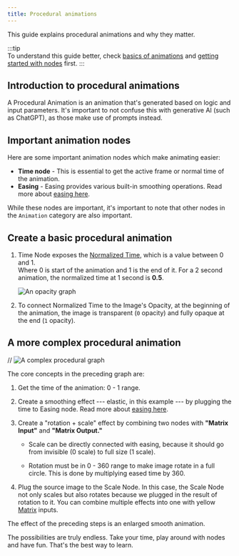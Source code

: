 ```yaml
---
title: Procedural animations
---
```


<!-- import Node from '../../../../components/Node.astro'; 
import {Image} from 'astro:assets';
import simpleGraphImg from 'assets/opacitygraph.png';
import sophGraphImg from 'assets/bopGraph.png';
import resVideo from 'assets/opacity.webm';
import bopVideo from 'assets/bop.webm';-->

This guide explains procedural animations and why they matter.


:::tip  
To understand this guide better, check [basics of animations](https://pixieditor.net/docs/usage/animating/getting-started/) and [getting started with nodes](https://pixieditor.net/docs/usage/node-graph/getting-started-with-node-graph/) first. 
:::

## Introduction to procedural animations

A Procedural Animation is an animation that's generated based on logic and input parameters. It's important to not confuse this with generative AI (such as ChatGPT), as those make use of prompts instead. 


## Important animation nodes 

Here are some important animation nodes which make animating easier:


<!-- <br/> 

<a style={{textDecoration: "none"}} href="/docs/usage/node-graph/nodes/animation/time"><Node data={{
    name: 'Time',
  category: "Animation",
  icon: "icon-clock",
  isPair: false,
  hasPreview: false,
  inputs: null,
  outputs: [
        {
        name: "Active Frame",
        type: "Integer",
        description: 'The current active frame in the timeline.',
        isContextful: false,
        default: '0'
        },
   { 
    name: "Normalized Time",
    type: "Double",
    description: 'The normalized time value, ranging from 0.0 to 1.0, representing the current position in the timeline relative to the total duration.',
    isContextful: false,
    default: '0.0'}],
  description: 'Provides the current time in the animation timeline, including the active frame and normalized time.'
}}/></a>

<br/>

<a style={{textDecoration: "none"}} href="/docs/usage/node-graph/nodes/animation/easing"><Node data={{
  name: "Easing ",
  category: "Animation",
  icon: "icon-spline-chart",
  isPair: false,
  hasPreview: false,
  inputs: [
    {
      name: "Value",
      type: "Double",
      description: "The input value to be eased. This value should be between 0 and 1.",
      isContextful: true,
      default: "0.0"
    },
    {
      name: "Easing Type",
      type: "EasingType (Enum)",
      hideSocket: true,
      typeLink: "/docs/usage/node-graph/nodes/animation/easing#easing-types",
      description: "The type of easing function to apply to the input value. This determines how the value transitions over time.",
      isContextful: false,
      default: "Linear"
    }
  ],
  outputs: [
    {
      name: "Output",
      type: "Double",
      description: "The eased output value, which is the result of applying the selected easing function to the input value.",
      isContextful: true,
      default: "0.0"
    }
  ],
  description: "Applies an easing function to a value, transforming it based on the selected easing type. This is useful for creating smooth transitions in animations."
}}/></a>

<br/>
-->

- **Time node** - This is essential to get the active frame or normal time of the animation.
- **Easing** - Easing provides various built-in smoothing operations. Read more about [easing here](https://pixieditor.net/docs/usage/node-graph/nodes/animation/easing/).   

While these nodes are important, it's important to note that other nodes in the `Animation` category are also important. 

## Create a basic procedural animation

<!-- <Image src={simpleGraphImg} alt="Simple graph that connects Normalized Time of Time Node to Layer's Opacity input"/> 

Will produce 

<video src={resVideo} muted autoplay loop/>

<br/>

Neat, isn't it? 
-->



1. Time Node exposes the [Normalized Time](https://pixieditor.net/docs/usage/node-graph/nodes/animation/time/), which is a value between 0 and 1.  
Where 0 is start of the animation and 1 is the end of it. For a 2 second animation, the normalized time at 1 second is **0.5**.

      ![An opacity graph](/img/opacity-graph.png "An opacity graph")

2. To connect Normalized Time to the Image's Opacity, at the beginning of the animation, the image is transparent (`0` opacity) and fully opaque at the end (`1` opacity).



## A more complex procedural animation 

<!-- <Image src={sophGraphImg} alt="Simple graph that connects Normalized Time of Time Node to Layer's Opacity input"/> -->
// ![A complex procedural graph](/img/bopGraph.png "A complex procedural graph")



The core concepts in the preceding graph are:

1. Get the time of the animation: 0 - 1 range.

2. Create a smoothing effect --- elastic, in this example --- by plugging the time to Easing node. Read more about [easing here](https://pixieditor.net/docs/usage/node-graph/nodes/animation/easing/).

3. Create a "rotation + scale" effect by combining two nodes with **"Matrix Input"** and **"Matrix Output."**

    - Scale can be directly connected with easing, because it should go from invisible (0 scale) to full size (1 scale).

    - Rotation must be in 0 - 360 range to make image rotate in a full circle. This is done by multiplying eased time by 360.

4. Plug the source image to the Scale Node. In this case, the Scale Node not only scales but also rotates because we plugged in the result of rotation to it. 
You can combine multiple effects into one with yellow [Matrix](https://pixieditor.net/docs/usage/node-graph/property-sockets/) inputs.

The effect of the preceding steps is an enlarged smooth animation.

<!-- <video src={bopVideo} muted autoplay loop/> -->

The possibilities are truly endless. Take your time, play around with nodes and have fun. That's the best way to learn.